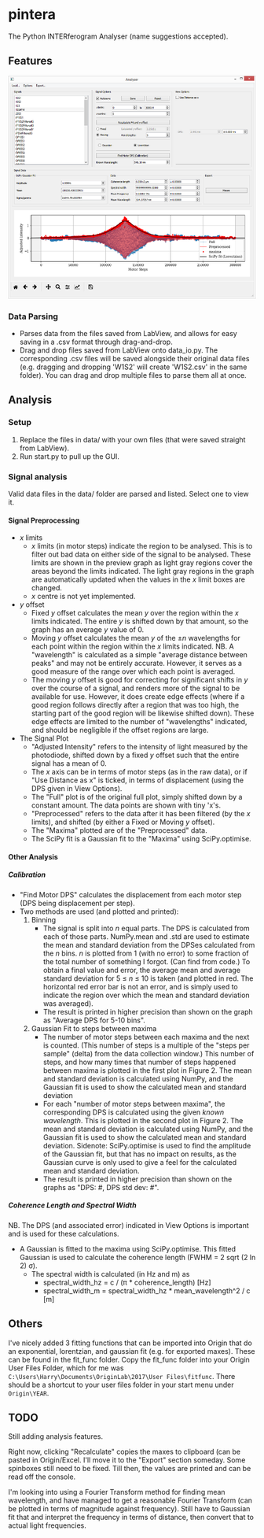 # pintera

The Python INTERferogram Analyser (name suggestions accepted).

## Features

<p align="center">
  <img width="586" height="453" src="https://github.com/twobackfromtheend/pintera/raw/master/gui_example.png">
</p>

### Data Parsing
- Parses data from the files saved from LabView, and allows for easy saving in a .csv format through drag-and-drop.
- Drag and drop files saved from LabView onto data_io.py. The corresponding .csv files will be saved alongside their original data files (e.g. dragging and dropping 'W1S2' will create 'W1S2.csv' in the same folder). You can drag and drop multiple files to parse them all at once.

## Analysis
### Setup
1. Replace the files in data/ with your own files (that were saved straight from LabView).
2. Run start.py to pull up the GUI.

### Signal analysis
Valid data files in the data/ folder are parsed and listed. Select one to view it.
 
 #### Signal Preprocessing
 
 - *x* limits
	- *x* limits (in motor steps) indicate the region to be analysed. This is to filter out bad data on either side of the signal to be analysed. These limits are shown in the preview graph as light gray regions cover the areas beyond the limits indicated. The light gray regions in the graph are automatically updated when the values in the *x* limit boxes are changed.
	- *x* centre is not yet implemented.
- *y* offset
	- Fixed *y* offset calculates the mean *y* over the region within the *x* limits indicated. The entire *y* is shifted down by that amount, so the graph has an average *y* value of 0.
	- Moving *y* offset calculates the mean *y* of the ±*n* wavelengths for each point within the region within the *x* limits indicated. NB. A "wavelength" is calculated as a simple "average distance between peaks" and may not be entirely accurate. However, it serves as a good measure of the range over which each point is averaged.
	- The moving *y* offset is good for correcting for significant shifts in *y* over the course of a signal, and renders more of the signal to be available for use. However, it does create edge effects (where if a good region follows directly after a region that was too high, the starting part of the good region will be likewise shifted down). These edge effects are limited to the number of "wavelengths" indicated, and should be negligible if the offset regions are large.
- The Signal Plot
	- "Adjusted Intensity" refers to the intensity of light measured by the photodiode, shifted down by a fixed *y* offset such that the entire signal has a mean of 0.
	- The *x* axis can be in terms of motor steps (as in the raw data), or if "Use Distance as x" is ticked, in terms of displacement (using the DPS given in View Options).
	- The "Full" plot is of the original full plot, simply shifted down by a constant amount. The data points are shown with tiny 'x's.
	- "Preprocessed" refers to the data after it has been filtered (by the *x* limits), and shifted (by either a Fixed or Moving *y* offset).
	- The "Maxima" plotted are of the "Preprocessed" data.
	- The SciPy fit is a Gaussian fit to the "Maxima" using SciPy.optimise.

#### Other Analysis

##### Calibration
- "Find Motor DPS" calculates the displacement from each motor step (DPS being displacement per step).
- Two methods are used (and plotted and printed):
	1. Binning
		- The signal is split into *n* equal parts. The DPS is calculated from each of those parts. NumPy.mean and .std are used to estimate the mean and standard deviation from the DPSes calculated from the *n* bins. *n* is plotted from 1 (with no error) to some fraction of the total number of something I forgot. (Can find from code.) To obtain a final value and error, the average mean and average standard deviation for 5 ≤ *n* ≤ 10 is taken (and plotted in red. The horizontal red error bar is not an error, and is simply used to indicate the region over which the mean and standard deviation was averaged). 
		- The result is printed in higher precision than shown on the graph as "Average DPS for 5-10 bins".
	2.  Gaussian Fit to steps between maxima
		- The number of motor steps between each maxima and the next is counted. (This number of steps is a multiple of the "steps per sample" (delta) from the data collection window.) This number of steps, and how many times that number of steps happened between maxima is plotted in the first plot in Figure 2. The mean and standard deviation is calculated using NumPy, and the Gaussian fit is used to show the calculated mean and standard deviation
		- For each "number of motor steps between maxima", the corresponding DPS is calculated using the given *known wavelength*. This is plotted in the second plot in Figure 2. The mean and standard deviation is calculated using NumPy, and the Gaussian fit is used to show the calculated mean and standard deviation. Sidenote: SciPy.optimise is used to find the amplitude of the Gaussian fit, but that has no impact on results, as the Gaussian curve is only used to give a feel for the calculated mean and standard deviation.
		- The result is printed in higher precision than shown on the graphs as "DPS: #, DPS std dev: #".

##### Coherence Length and Spectral Width
NB. The DPS (and associated error) indicated in View Options is important and is used for these calculations.

- A Gaussian is fitted to the maxima using SciPy.optimise. This fitted Gaussian is used to calculate the coherence length (FWHM = 2 sqrt (2 ln 2) σ).
	- The spectral width is calculated (in Hz and m) as 
		- spectral_width_hz = c / (π * coherence_length) [Hz]
		- spectral_width_m = spectral_width_hz * mean_wavelength^2 / c [m]


## Others
I've nicely added 3 fitting functions that can be imported into Origin that do an exponential, lorentzian, and gaussian fit (e.g. for exported maxes). These can be found in the fit_func folder. Copy the fit_func folder into your Origin User Files Folder, which for me was `C:\Users\Harry\Documents\OriginLab\2017\User Files\fitfunc`. There should be a shortcut to your user files folder in your start menu under `Origin\YEAR`.

## TODO
Still adding analysis features.

Right now, clicking "Recalculate" copies the maxes to clipboard (can be pasted in Origin/Excel. I'll move it to the "Export" section someday. Some spinboxes still need to be fixed. Till then, the values are printed and can be read off the console.

I'm looking into using a Fourier Transform method for finding mean wavelength, and have managed to get a reasonable Fourier Transform (can be plotted in terms of magnitude against frequency). Still have to Gaussian fit that and interpret the frequency in terms of distance, then convert that to actual light frequencies.
